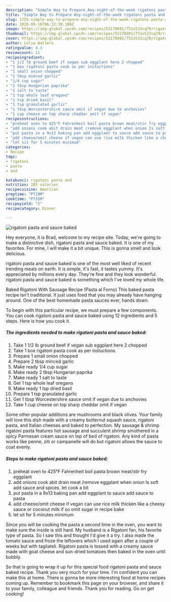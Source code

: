 ```yaml
---
description: "Simple Way to Prepare Any-night-of-the-week rigatoni pasta and sauce baked"
title: "Simple Way to Prepare Any-night-of-the-week rigatoni pasta and sauce baked"
slug: 1755-simple-way-to-prepare-any-night-of-the-week-rigatoni-pasta-and-sauce-baked
date: 2020-09-16T06:32:30.108Z
image: https://img-global.cpcdn.com/recipes/53178891/751x532cq70/rigatoni-pasta-and-sauce-baked-recipe-main-photo.jpg
thumbnail: https://img-global.cpcdn.com/recipes/53178891/751x532cq70/rigatoni-pasta-and-sauce-baked-recipe-main-photo.jpg
cover: https://img-global.cpcdn.com/recipes/53178891/751x532cq70/rigatoni-pasta-and-sauce-baked-recipe-main-photo.jpg
author: Lelia Walters
ratingvalue: 4.3
reviewcount: 11
recipeingredient:
- "1 1/2 lb ground beef if vegan sub eggplant here 2 chopped"
- "1 box rigatoni pasta cook as per instuctions"
- "1 small onion chopped"
- "2 tbsp minced garlic"
- "1/4 cup sugar"
- "2 tbsp Hungarian paprika"
- "1 salt to taste"
- "1 tsp whole leaf oregano"
- "1 tsp dried basil"
- "1 tsp granulated garlic"
- "1 tbsp Worcestershire sauce omit if vegan due to anchovies"
- "1 cup cheese on top sharp cheddar omit if vegan"
recipeinstructions:
- "preheat oven to 425°F Fahrenheit boil pasta brown meat/stir fry eggplant"
- "add onions cook abit drain meat /remove eggplant when onion Is soft add sauce and spices. let cook a bit"
- "put pasta in a 9x13 baking pan add eggplant to sauce add sauce to pasta"
- "add cheese/omit cheese if vegan can use rice milk thicken like a cheesy sauce or coconut milk if so omit sugar in recipe bake"
- "let sit for 5 minutes minimum"
categories:
- Recipe
tags:
- rigatoni
- pasta
- and

katakunci: rigatoni pasta and 
nutrition: 203 calories
recipecuisine: American
preptime: "PT29M"
cooktime: "PT35M"
recipeyield: "2"
recipecategory: Dinner

---
```



![rigatoni pasta and sauce baked](https://img-global.cpcdn.com/recipes/53178891/751x532cq70/rigatoni-pasta-and-sauce-baked-recipe-main-photo.jpg)

Hey everyone, it is Brad, welcome to my recipe site. Today, we're going to make a distinctive dish, rigatoni pasta and sauce baked. It is one of my favorites. For mine, I will make it a bit unique. This is gonna smell and look delicious.

rigatoni pasta and sauce baked is one of the most well liked of recent trending meals on earth. It is simple, it's fast, it tastes yummy. It's appreciated by millions every day. They're fine and they look wonderful. rigatoni pasta and sauce baked is something which I've loved my whole life.

Baked Rigatoni With Sausage Recipe (Pasta al Forno) This baked pasta recipe isn&#39;t traditional. It just uses food that you may already have hanging around. One of the best homemade pasta sauces ever, hands down.


To begin with this particular recipe, we must prepare a few components. You can cook rigatoni pasta and sauce baked using 12 ingredients and 5 steps. Here is how you cook it.

<!--inarticleads1-->

##### The ingredients needed to make rigatoni pasta and sauce baked:

1. Take 1 1/2 lb ground beef if vegan sub eggplant here 2 chopped
1. Take 1 box rigatoni pasta cook as per instuctions
1. Prepare 1 small onion chopped
1. Prepare 2 tbsp minced garlic
1. Make ready 1/4 cup sugar
1. Make ready 2 tbsp Hungarian paprika
1. Make ready 1 salt to taste
1. Get 1 tsp whole leaf oregano
1. Make ready 1 tsp dried basil
1. Prepare 1 tsp granulated garlic
1. Get 1 tbsp Worcestershire sauce omit if vegan due to anchovies
1. Take 1 cup cheese on top sharp cheddar omit if vegan


Some other popular additions are mushrooms and black olives. Your family will love this dish made with a creamy butternut squash sauce, rigatoni pasta, and Italian cheeses and baked to perfection. My sausage &amp; shrimp rigatoni pasta features hot sausage and succulent shrimp smothered in a spicy Parmesan cream sauce on top of bed of rigatoni. Any kind of pasta works like penne, ziti or campanelle will do but rigatoni allows the sauce to coat evenly. 

<!--inarticleads2-->

##### Steps to make rigatoni pasta and sauce baked:

1. preheat oven to 425°F Fahrenheit boil pasta brown meat/stir fry eggplant
1. add onions cook abit drain meat /remove eggplant when onion Is soft add sauce and spices. let cook a bit
1. put pasta in a 9x13 baking pan add eggplant to sauce add sauce to pasta
1. add cheese/omit cheese if vegan can use rice milk thicken like a cheesy sauce or coconut milk if so omit sugar in recipe bake
1. let sit for 5 minutes minimum


Since you will be cooking the pasta a second time in the oven, you want to make sure the inside is still hard. My husband is a Rigatoni fan, his favorite type of pasta. So I saw this and thought I&#39;d give it a try. I also made the tomato sauce and froze the leftovers which I used again after a couple of weeks but with tagliateli. Rigatoni pasta is tossed with a creamy sauce made with goat cheese and sun-dried tomatoes then baked in the oven until bubbly. 

So that is going to wrap it up for this special food rigatoni pasta and sauce baked recipe. Thank you very much for your time. I'm confident you can make this at home. There is gonna be more interesting food at home recipes coming up. Remember to bookmark this page on your browser, and share it to your family, colleague and friends. Thank you for reading. Go on get cooking!
